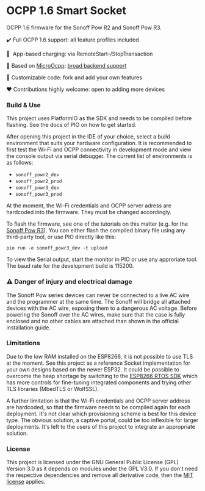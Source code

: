 # OCPP 1.6 Smart Socket

OCPP 1.6 firmware for the Sonoff Pow R2 and Sonoff Pow R3.

:heavy_check_mark: Full OCPP 1.6 support: all feature profiles included

:iphone: &nbsp;App-based charging: via RemoteStart-/StopTransaction

:tada: Based on [MicroOcpp](https://github.com/matth-x/MicroOcpp): [broad backend support](https://www.micro-ocpp.com/#h.314525e8447cc93c_81)

:hammer: Customizable code: fork and add your own features

:heart: Contributions highly welcome: open to adding more devices

### Build & Use

This project uses PlatformIO as the SDK and needs to be compiled before flashing. See the docs of PIO on how to get started.

After opening this project in the IDE of your choice, select a build environment that suits your hardware configuration. It is recommended to first test the Wi-Fi and OCPP connectivity in development mode and view the console output via serial debugger. The current list of environments is as follows:

- `sonoff_powr2_dev`
- `sonoff_powr2_prod`
- `sonoff_powr3_dev`
- `sonoff_powr3_prod`

At the moment, the Wi-Fi credentials and OCPP server adress are hardcoded into the firmware. They must be changed accordingly.

To flash the firmware, see one of the tutorials on this matter (e.g. for the [Sonoff Pow R3](https://www.youtube.com/watch?v=y94FbbY5kyU)). You can either flash the compiled binary file using any third-party tool, or use PIO directly like this:

```console
pio run -e sonoff_powr3_dev -t upload
```

To view the Serial output, start the monitor in PIO or use any approriate tool. The baud rate for the development build is 115200.

### :warning: Danger of injury and electrical damage

The Sonoff Pow series devices can never be connected to a live AC wire and the programmer at the same time. The Sonoff will bridge all attached devices with the AC wire, exposing them to a dangerous AC voltage. Before powering the Sonoff over the AC wires, make sure that the case is fully enclosed and no other cables are attached than shown in the official installation guide.

### Limitations

Due to the low RAM installed on the ESP8266, it is not possible to use TLS at the moment. See this project as a reference Socket implementation for your own designs based on the newer ESP32. It could be possible to overcome the heap shortage by switching to the [ESP8266 RTOS SDK](https://github.com/espressif/ESP8266_RTOS_SDK) which has more controls for fine-tuning integrated components and trying other TLS libraries (MbedTLS or WolfSSL).

A further limitation is that the Wi-Fi credentials and OCPP server address are hardcoded, so that the firmware needs to be compiled again for each deployment. It's not clear which provisioning scheme is best for this device type. The obvious solution, a captive portal, could be too inflexible for larger deployments. It's left to the users of this project to integrate an appropriate solution.

### License

This project is licensed under the GNU General Public License (GPL) Version 3.0 as it depends on modules under the GPL V3.0. If you don't need the respective dependencies and remove all derivative code, then the [MIT license](https://opensource.org/license/MIT) applies.
